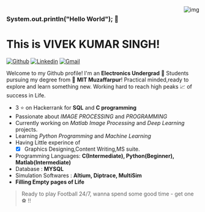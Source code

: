 <img align="right" alt="img" src="https://media.giphy.com/media/f3iwJFOVOwuy7K6FFw/giphy.gif" width="auto" height="auto" />

### System.out.println("Hello World"); 👋 
# **This is VIVEK KUMAR SINGH!**

[![Github](https://img.shields.io/badge/-Github-000?style=flat&logo=Github&logoColor=white)]( https://github.com/terribleloser-Vivek)
[![Linkedin](https://img.shields.io/badge/-LinkedIn-blue?style=flat&logo=Linkedin&logoColor=white)]( https://www.linkedin.com/in/vivek-kumar-singh-7b6184190/)
[![Gmail](https://img.shields.io/badge/-Gmail-c14438?style=flat&logo=Gmail&logoColor=white)](mailto:vivekkumarcs123@gmail.com)

Welcome to my Github profile!
I'm an **Electronics Undergrad** 🤖 Students pursuing my degree from 🏫 **MIT Muzaffarpur**!
Practical minded,ready to explore and learn something new. Working hard to reach high peaks 📈 of success in Life.

- 3 ⭐ on Hackerrank for **SQL** and **C programming**
- Passionate about *IMAGE PROCESSING* and *PROGRAMMING*
- Currently working on *Matlab Image Processing* and *Deep Learning* projects.
- Learning *Python Programming* and *Machine Learning*
- Having Little experince of
   - [x] Graphics Designing,Content Writing,MS suite.   
- Programming Languages: **C(Intermediate), Python(Beginner), Matlab(Intermediate)**
- Database : **MYSQL**
- Simulation Softwares : **Altium, Diptrace, MultiSim**
- **Filling Empty pages of Life**

> Ready to play Football 24/7, wanna spend some good time - get one ⚽ !!




